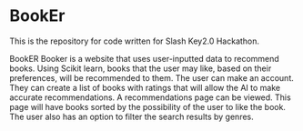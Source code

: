 # BookEr
This is the repository for code written for Slash Key2.0 Hackathon.



BookER
Booker is a website that uses user-inputted data to recommend books. Using Scikit learn, books that the user may like, based on their preferences, will be recommended to them.
The user can make an account. They can create a list of books with ratings that will allow the AI to make accurate recommendations. A recommendations page can be viewed. This page will have books sorted by the possibility of the user to like the book. The user also has an option to filter the search results by genres.
#


